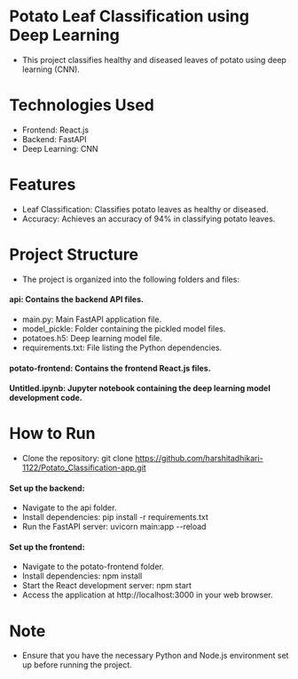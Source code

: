 # Potato Leaf Classification using Deep Learning
- This project classifies healthy and diseased leaves of potato using deep learning (CNN).

# Technologies Used
- Frontend: React.js
- Backend: FastAPI
- Deep Learning: CNN
  
# Features
- Leaf Classification: Classifies potato leaves as healthy or diseased.
- Accuracy: Achieves an accuracy of 94% in classifying potato leaves.
  
# Project Structure
- The project is organized into the following folders and files:

#### api: Contains the backend API files.
- main.py: Main FastAPI application file.
- model_pickle: Folder containing the pickled model files.
- potatoes.h5: Deep learning model file.
- requirements.txt: File listing the Python dependencies.
#### potato-frontend: Contains the frontend React.js files.
#### Untitled.ipynb: Jupyter notebook containing the deep learning model development code.
  
# How to Run
- Clone the repository: git clone https://github.com/harshitadhikari-1122/Potato_Classification-app.git
#### Set up the backend:
- Navigate to the api folder.
- Install dependencies: pip install -r requirements.txt
- Run the FastAPI server: uvicorn main:app --reload
#### Set up the frontend:
- Navigate to the potato-frontend folder.
- Install dependencies: npm install
- Start the React development server: npm start
- Access the application at http://localhost:3000 in your web browser.
# Note
- Ensure that you have the necessary Python and Node.js environment set up before running the project.
